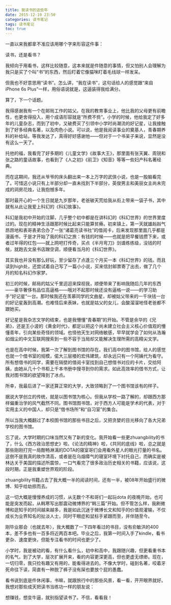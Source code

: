 ```yaml
---
title: 我读书的这些年
date: 2015-12-10 23:50
categories: 读书笔记
tags: 读书笔记
toc: true
---
```

一直以来我都拿不准应该用哪个字来形容这件事：

读书，还是看书？

我倾向于用看书，这样比较随意，这本来就是件随意的事情，但又怕别人会理解为我只是买了个叫“书”的东西，然后盯着它像猫咪盯着毛线球一样发呆。

但我也不好意思用“读书”。怎么讲，“我在读书”，这句话给人的感觉跟“来自iPhone 6s Plus”一样，用俗语说就是，这逼装得我给满分。

算了，下一个话题。

我得感谢我有一个在邮局工作的姑父。在我的教育事业上，他比我的父母更有前瞻性，也更舍得投入，用个成语形容就是“所费不赀”。小学的时候，他给我定了好多年的儿童杂志，而到了初中，又破费买了引领中小学时尚潮流的好记星，让我接触到了好多经典名著，以及肉色小说。可以说，他是我阅读事业的奠基人，青春期养料的补给站，等我发达了，真得好好感谢他——但对于一个书呆子来说，显然是没有这么一天了。

托他的福，我看完了好多期的《儿童文学》《故事大王》，那里面有张天翼、周锐和张之路的童话故事，也看到了《人之初》《前卫》《知音》等等一些妇产科名著经典。

而在这期间，我还从爷爷的床头翻出来一本上万字的武侠小说，也是一股脑看完了。可惜这小说只有上半部分却一直未找到下半部分，英俊男主和美丽女主尚未完成的洞房花烛，让我抱憾多年。

那时最开心的一个生日就是九岁那年，老爸破天荒给我从街上带来一袋子书，其中就有从此让我爱上科幻的《科幻故事》。

科幻是我初中开始的注脚，几乎整个初中都是在讲科幻的《科幻世界》的世界里度过的。现在的精神生活跟那时候比起来只能算贫瘠。初来镇上，第一天就雄赳赳气昂昂地和表哥表弟合办了一张“诸葛亮读书社”的借阅卡，后来发现那里面几乎都是漫画书，于是才开始了我的科幻之旅：有钱的时候——也就是把早餐钱攒下来，或者过年得的红包——就上网吧打传奇，买点《半月弯刀》剑谱练练级，没钱的时候，就跑去文泉书店蹭空调，顺便看当月的《科幻世界》。

其实我也并没有那么好玩，至少留存了点逢三个月买一本《科幻世界》的钱。而且读到high处，还尝试着自己写了一篇小小说，买来信封邮票寄了出去，做了几个月的知名科幻作家梦。

初三的时候，邮局的姑父千里迢迢来探视我，顺便带来了影响我随后几年的东西——豪华奢侈有品位高逼格——哦对不起那时候还没有逼格一说——的学习助手“好记星”一台。那时候我还在羡慕同学的文曲星，却被姑父带来的一千块钱一台的好记星轰到高潮。也难怪后来表妹，也就是姑父的女儿，会酸溜溜地怪老爸都不跟她买。

好记星是我杂志文学的结束，也是我懵懂“青春期”的开始。不管是余华的《兄弟》，还是王小波的《黄金时代》，都足以把这个尚未建立社会主义核心价值观的懵懂青年，引向某些奇怪的领域。也怪他天生对网络敏感，早早就学会了如何从浩瀚如烟尘的中文互联网搜索到一些不容于当局却又能解决生理所需的高精尖文学。

也是在高中时候，我第一次了解到图书馆的存在。我们高中的图书馆，给人的感觉也就一个借书室的规模，偌大三层楼的宏伟建筑，却永远只有一个阿姨代为看守。所有想借书的同学，需要在隔壁的借阅卡室找到自己想借书对应的卡片，交给阿姨，由她从几十个书柜上千本书册中搜寻到你的需求。如此高效率的借书方式，让我对图书馆的欲望降到了冰点。

所幸，我最后进了一家还算正常的大学，大致领略到了一个图书馆该有的样子。

据说大学创立的传统，就是以图书馆为核心。但我从学校一路了解的，却跟西方那样偏重治学的风气截然不同。图书馆图书馆，对于西方人可能是学术的代表，对于实用主义的中国人，却只是“借书场所”和“自习室”的集合。

所以当我大概翻过了本校图书馆的那些书目之后，又把贪婪的目光移向了各大兄弟学校的图书馆。

忘了说，大学时期的口味当然又有了新的变化。我开始看一些更zhuangbility的书了，什么《西方政治思想史》啦、《论法的精神》啦，《共同的底线》啦，总之就是那些刚刚打完一局酣畅淋漓的DOTA的寝室哥们会用看外星人的眼光打量的书名。这倒不是我真的故作清高，或者是在乌烟瘴气的寝室环境下衬托自己，而确实是被林达关于美国的描述所震惊，一口气看完了很多政治历史相关的书籍，应该说，这段时期，正是我重塑世界观的阶段。

zhuangbility书籍占去了我大概一半的阅读时间，还有一半，被08年开始盛行的微博、知乎给劫掠而去。

这一切大概是慢慢养成的习惯，从无数个不和哥们一起玩dota 的夜晚开始，也可能是突发而起，从韩寒写出那震动微博界的“韩三篇”开始。但不管怎么样，我刷微博和逛知乎的时间越来越多，我是如此沉迷于微博长文和知乎的价值观灌输，不仅成长为业界知名的扯淡人士，同时干眼症和鼠标手紧跟而至，并伴随至今。

刚毕业那会（也就去年），我大概数了一下四年看过的书目，没有俞敏洪的400本，差不多也有一百多将近两百本吧。毕业之后，我第一时间入手了kindle，看书更杂、速度更快，但能专注看书的时间也更少了。

小学时，我是被动的看，有什么看什么，初中和高中，我跟随兴趣，但更看重书本的名气，到了大学，层次扩展开来，看的内容更深更高，但也更虚无缥缈。现在，一切归零，我只捡有趣又有用的，能看得进去的。不像大学时，碰到名著，咬着牙死命往下读，简直有一种脱了裤子没有屎也要放个屁的愚蠢。

看书说到底是件休闲事，书嘛，就跟旅行中的那些风景，看一看，开开眼界就好。我想对那些成天把读书当练功一样的朋友说：

想赚钱，想变牛逼，就别指望读书了。不信，看看我！
